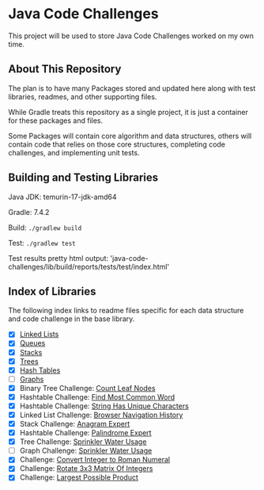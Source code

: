 # Java Code Challenges

This project will be used to store Java Code Challenges worked on my own time.

## About This Repository

The plan is to have many Packages stored and updated here along with test libraries, readmes, and other supporting files.

While Gradle treats this repository as a single project, it is just a container for these packages and files.

Some Packages will contain core algorithm and data structures, others will contain code that relies on those core structures, completing code challenges, and implementing unit tests.

## Building and Testing Libraries

Java JDK: temurin-17-jdk-amd64

Gradle: 7.4.2

Build: `./gradlew build`

Test: `./gradlew test`

Test results pretty html output: 'java-code-challenges/lib/build/reports/tests/test/index.html'

## Index of Libraries

The following index links to readme files specific for each data structure and code challenge in the base library.

- [X] [Linked Lists](docs/readme-linkedlist.md)
- [X] [Queues](docs/readme-queues.md)
- [X] [Stacks](docs/readme-stacks.md)
- [X] [Trees](docs/readme-trees.md)
- [X] [Hash Tables](docs/readme-hashtable.md)
- [ ] [Graphs](docs/readme-graphs.md)
- [X] Binary Tree Challenge: [Count Leaf Nodes](docs/readme-leafCounterChallenge.md)
- [X] Hashtable Challenge: [Find Most Common Word](docs/readme-mostCommonWordChallenge.md)
- [X] Hashtable Challenge: [String Has Unique Characters](docs/readme-uniqueCharsInString.md)
- [X] Linked List Challenge: [Browser Navigation History](docs/readme-browserNavHistoryChallenge.md)
- [X] Stack Challenge: [Anagram Expert](docs/readme-anagramChallenge.md)
- [X] Hashtable Challenge: [Palindrome Expert](docs/readme-palindromeNonChallenge.md)
- [X] Tree Challenge: [Sprinkler Water Usage](docs/readme-sprinklerWaterUsageChallenge.md)
- [ ] Graph Challenge: [Sprinkler Water Usage](docs/readme-sprinklerWaterUsageChallenge.md)
- [X] Challenge: [Convert Integer to Roman Numeral](docs/readme-intToRomanNumeralChallenge.md)
- [X] Challenge: [Rotate 3x3 Matrix Of Integers](docs/readme-rotateIntegerMatrixChallenge.md)
- [X] Challenge: [Largest Possible Product](docs/readme-largestPossibleProductChallenge.md)
